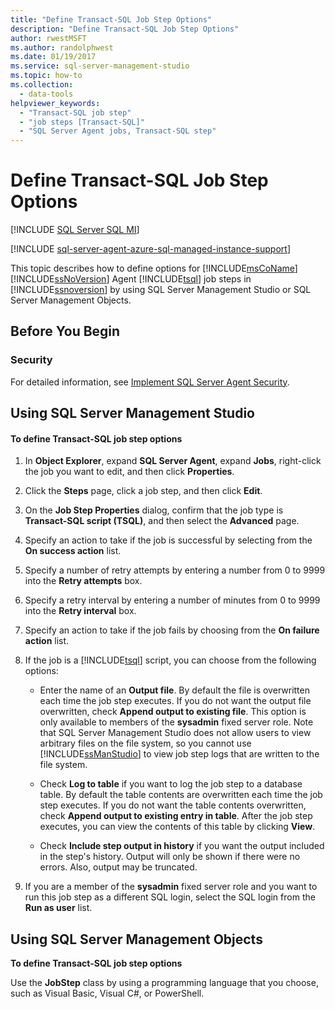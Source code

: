 ```yaml
---
title: "Define Transact-SQL Job Step Options"
description: "Define Transact-SQL Job Step Options"
author: rwestMSFT
ms.author: randolphwest
ms.date: 01/19/2017
ms.service: sql-server-management-studio
ms.topic: how-to
ms.collection:
  - data-tools
helpviewer_keywords:
  - "Transact-SQL job step"
  - "job steps [Transact-SQL]"
  - "SQL Server Agent jobs, Transact-SQL step"
---
```

# Define Transact-SQL Job Step Options
[!INCLUDE [SQL Server SQL MI](../includes/applies-to-version/sql-asdbmi.md)]

[!INCLUDE [sql-server-agent-azure-sql-managed-instance-support](../includes/sql-server-agent-azure-sql-managed-instance-support.md)]

This topic describes how to define options for [!INCLUDE[msCoName](../includes/msconame-md.md)] [!INCLUDE[ssNoVersion](../includes/ssnoversion-md.md)] Agent [!INCLUDE[tsql](../includes/tsql-md.md)] job steps in [!INCLUDE[ssnoversion](../includes/ssnoversion-md.md)] by using SQL Server Management Studio or SQL Server Management Objects.  
  
## <a name="BeforeYouBegin"></a>Before You Begin  
  
### <a name="Security"></a>Security  
For detailed information, see [Implement SQL Server Agent Security](implement-sql-server-agent-security.md).  
  
## <a name="SSMS"></a>Using SQL Server Management Studio  
  
#### To define Transact-SQL job step options  
  
1.  In **Object Explorer**, expand **SQL Server Agent**, expand **Jobs**, right-click the job you want to edit, and then click **Properties**.  
  
2.  Click the **Steps** page, click a job step, and then click **Edit**.  
  
3.  On the **Job Step Properties** dialog, confirm that the job type is **Transact-SQL script (TSQL)**, and then select the **Advanced** page.  
  
4.  Specify an action to take if the job is successful by selecting from the **On success action** list.  
  
5.  Specify a number of retry attempts by entering a number from 0 to 9999 into the **Retry attempts** box.  
  
6.  Specify a retry interval by entering a number of minutes from 0 to 9999 into the **Retry interval** box.  
  
7.  Specify an action to take if the job fails by choosing from the **On failure action** list.  
  
8.  If the job is a [!INCLUDE[tsql](../includes/tsql-md.md)] script, you can choose from the following options:  
  
    -   Enter the name of an **Output file**. By default the file is overwritten each time the job step executes. If you do not want the output file overwritten, check **Append output to existing file**. This option is only available to members of the **sysadmin** fixed server role. Note that SQL Server Management Studio does not allow users to view arbitrary files on the file system, so you cannot use [!INCLUDE[ssManStudio](../includes/ssmanstudio-md.md)] to view job step logs that are written to the file system.  
  
    -   Check **Log to table** if you want to log the job step to a database table. By default the table contents are overwritten each time the job step executes. If you do not want the table contents overwritten, check **Append output to existing entry in table**. After the job step executes, you can view the contents of this table by clicking **View**.  
  
    -   Check **Include step output in history** if you want the output included in the step's history. Output will only be shown if there were no errors. Also, output may be truncated.  
  
9. If you are a member of the **sysadmin** fixed server role and you want to run this job step as a different SQL login, select the SQL login from the **Run as user** list.  
  
## <a name="SMO"></a>Using SQL Server Management Objects  
**To define Transact-SQL job step options**  
  
Use the **JobStep** class by using a programming language that you choose, such as Visual Basic, Visual C#, or PowerShell.  

